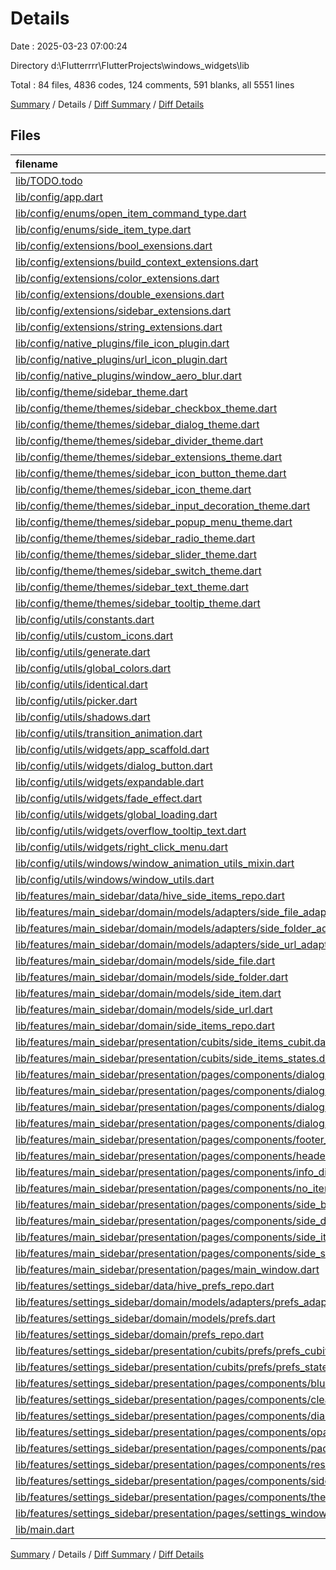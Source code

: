 # Details

Date : 2025-03-23 07:00:24

Directory d:\\Flutterrrr\\FlutterProjects\\windows_widgets\\lib

Total : 84 files,  4836 codes, 124 comments, 591 blanks, all 5551 lines

[Summary](results.md) / Details / [Diff Summary](diff.md) / [Diff Details](diff-details.md)

## Files
| filename | language | code | comment | blank | total |
| :--- | :--- | ---: | ---: | ---: | ---: |
| [lib/TODO.todo](/lib/TODO.todo) | Todo | 66 | 0 | 2 | 68 |
| [lib/config/app.dart](/lib/config/app.dart) | Dart | 97 | 3 | 17 | 117 |
| [lib/config/enums/open\_item\_command\_type.dart](/lib/config/enums/open_item_command_type.dart) | Dart | 4 | 0 | 1 | 5 |
| [lib/config/enums/side\_item\_type.dart](/lib/config/enums/side_item_type.dart) | Dart | 21 | 0 | 3 | 24 |
| [lib/config/extensions/bool\_exensions.dart](/lib/config/extensions/bool_exensions.dart) | Dart | 9 | 0 | 1 | 10 |
| [lib/config/extensions/build\_context\_extensions.dart](/lib/config/extensions/build_context_extensions.dart) | Dart | 77 | 2 | 6 | 85 |
| [lib/config/extensions/color\_extensions.dart](/lib/config/extensions/color_extensions.dart) | Dart | 34 | 5 | 9 | 48 |
| [lib/config/extensions/double\_exensions.dart](/lib/config/extensions/double_exensions.dart) | Dart | 9 | 0 | 1 | 10 |
| [lib/config/extensions/sidebar\_extensions.dart](/lib/config/extensions/sidebar_extensions.dart) | Dart | 33 | 0 | 6 | 39 |
| [lib/config/extensions/string\_extensions.dart](/lib/config/extensions/string_extensions.dart) | Dart | 37 | 5 | 13 | 55 |
| [lib/config/native\_plugins/file\_icon\_plugin.dart](/lib/config/native_plugins/file_icon_plugin.dart) | Dart | 15 | 1 | 3 | 19 |
| [lib/config/native\_plugins/url\_icon\_plugin.dart](/lib/config/native_plugins/url_icon_plugin.dart) | Dart | 27 | 1 | 4 | 32 |
| [lib/config/native\_plugins/window\_aero\_blur.dart](/lib/config/native_plugins/window_aero_blur.dart) | Dart | 7 | 0 | 3 | 10 |
| [lib/config/theme/sidebar\_theme.dart](/lib/config/theme/sidebar_theme.dart) | Dart | 63 | 4 | 6 | 73 |
| [lib/config/theme/themes/sidebar\_checkbox\_theme.dart](/lib/config/theme/themes/sidebar_checkbox_theme.dart) | Dart | 26 | 0 | 2 | 28 |
| [lib/config/theme/themes/sidebar\_dialog\_theme.dart](/lib/config/theme/themes/sidebar_dialog_theme.dart) | Dart | 18 | 0 | 2 | 20 |
| [lib/config/theme/themes/sidebar\_divider\_theme.dart](/lib/config/theme/themes/sidebar_divider_theme.dart) | Dart | 7 | 0 | 2 | 9 |
| [lib/config/theme/themes/sidebar\_extensions\_theme.dart](/lib/config/theme/themes/sidebar_extensions_theme.dart) | Dart | 11 | 0 | 2 | 13 |
| [lib/config/theme/themes/sidebar\_icon\_button\_theme.dart](/lib/config/theme/themes/sidebar_icon_button_theme.dart) | Dart | 17 | 0 | 2 | 19 |
| [lib/config/theme/themes/sidebar\_icon\_theme.dart](/lib/config/theme/themes/sidebar_icon_theme.dart) | Dart | 3 | 0 | 2 | 5 |
| [lib/config/theme/themes/sidebar\_input\_decoration\_theme.dart](/lib/config/theme/themes/sidebar_input_decoration_theme.dart) | Dart | 50 | 0 | 2 | 52 |
| [lib/config/theme/themes/sidebar\_popup\_menu\_theme.dart](/lib/config/theme/themes/sidebar_popup_menu_theme.dart) | Dart | 19 | 0 | 2 | 21 |
| [lib/config/theme/themes/sidebar\_radio\_theme.dart](/lib/config/theme/themes/sidebar_radio_theme.dart) | Dart | 7 | 0 | 2 | 9 |
| [lib/config/theme/themes/sidebar\_slider\_theme.dart](/lib/config/theme/themes/sidebar_slider_theme.dart) | Dart | 12 | 0 | 2 | 14 |
| [lib/config/theme/themes/sidebar\_switch\_theme.dart](/lib/config/theme/themes/sidebar_switch_theme.dart) | Dart | 12 | 0 | 2 | 14 |
| [lib/config/theme/themes/sidebar\_text\_theme.dart](/lib/config/theme/themes/sidebar_text_theme.dart) | Dart | 29 | 1 | 2 | 32 |
| [lib/config/theme/themes/sidebar\_tooltip\_theme.dart](/lib/config/theme/themes/sidebar_tooltip_theme.dart) | Dart | 17 | 0 | 2 | 19 |
| [lib/config/utils/constants.dart](/lib/config/utils/constants.dart) | Dart | 19 | 1 | 19 | 39 |
| [lib/config/utils/custom\_icons.dart](/lib/config/utils/custom_icons.dart) | Dart | 22 | 1 | 4 | 27 |
| [lib/config/utils/generate.dart](/lib/config/utils/generate.dart) | Dart | 8 | 0 | 2 | 10 |
| [lib/config/utils/global\_colors.dart](/lib/config/utils/global_colors.dart) | Dart | 8 | 0 | 3 | 11 |
| [lib/config/utils/identical.dart](/lib/config/utils/identical.dart) | Dart | 8 | 0 | 2 | 10 |
| [lib/config/utils/picker.dart](/lib/config/utils/picker.dart) | Dart | 93 | 6 | 16 | 115 |
| [lib/config/utils/shadows.dart](/lib/config/utils/shadows.dart) | Dart | 22 | 2 | 3 | 27 |
| [lib/config/utils/transition\_animation.dart](/lib/config/utils/transition_animation.dart) | Dart | 75 | 6 | 17 | 98 |
| [lib/config/utils/widgets/app\_scaffold.dart](/lib/config/utils/widgets/app_scaffold.dart) | Dart | 37 | 0 | 4 | 41 |
| [lib/config/utils/widgets/dialog\_button.dart](/lib/config/utils/widgets/dialog_button.dart) | Dart | 48 | 0 | 4 | 52 |
| [lib/config/utils/widgets/expandable.dart](/lib/config/utils/widgets/expandable.dart) | Dart | 238 | 2 | 24 | 264 |
| [lib/config/utils/widgets/fade\_effect.dart](/lib/config/utils/widgets/fade_effect.dart) | Dart | 34 | 1 | 4 | 39 |
| [lib/config/utils/widgets/global\_loading.dart](/lib/config/utils/widgets/global_loading.dart) | Dart | 26 | 0 | 4 | 30 |
| [lib/config/utils/widgets/overflow\_tooltip\_text.dart](/lib/config/utils/widgets/overflow_tooltip_text.dart) | Dart | 35 | 0 | 7 | 42 |
| [lib/config/utils/widgets/right\_click\_menu.dart](/lib/config/utils/widgets/right_click_menu.dart) | Dart | 148 | 0 | 7 | 155 |
| [lib/config/utils/windows/window\_animation\_utils\_mixin.dart](/lib/config/utils/windows/window_animation_utils_mixin.dart) | Dart | 95 | 3 | 21 | 119 |
| [lib/config/utils/windows/window\_utils.dart](/lib/config/utils/windows/window_utils.dart) | Dart | 117 | 16 | 30 | 163 |
| [lib/features/main\_sidebar/data/hive\_side\_items\_repo.dart](/lib/features/main_sidebar/data/hive_side_items_repo.dart) | Dart | 37 | 6 | 10 | 53 |
| [lib/features/main\_sidebar/domain/models/adapters/side\_file\_adapter.dart](/lib/features/main_sidebar/domain/models/adapters/side_file_adapter.dart) | Dart | 29 | 0 | 5 | 34 |
| [lib/features/main\_sidebar/domain/models/adapters/side\_folder\_adapter.dart](/lib/features/main_sidebar/domain/models/adapters/side_folder_adapter.dart) | Dart | 26 | 0 | 5 | 31 |
| [lib/features/main\_sidebar/domain/models/adapters/side\_url\_adapter.dart](/lib/features/main_sidebar/domain/models/adapters/side_url_adapter.dart) | Dart | 29 | 0 | 5 | 34 |
| [lib/features/main\_sidebar/domain/models/side\_file.dart](/lib/features/main_sidebar/domain/models/side_file.dart) | Dart | 46 | 0 | 7 | 53 |
| [lib/features/main\_sidebar/domain/models/side\_folder.dart](/lib/features/main_sidebar/domain/models/side_folder.dart) | Dart | 39 | 2 | 7 | 48 |
| [lib/features/main\_sidebar/domain/models/side\_item.dart](/lib/features/main_sidebar/domain/models/side_item.dart) | Dart | 73 | 3 | 14 | 90 |
| [lib/features/main\_sidebar/domain/models/side\_url.dart](/lib/features/main_sidebar/domain/models/side_url.dart) | Dart | 78 | 3 | 9 | 90 |
| [lib/features/main\_sidebar/domain/side\_items\_repo.dart](/lib/features/main_sidebar/domain/side_items_repo.dart) | Dart | 9 | 0 | 7 | 16 |
| [lib/features/main\_sidebar/presentation/cubits/side\_items\_cubit.dart](/lib/features/main_sidebar/presentation/cubits/side_items_cubit.dart) | Dart | 163 | 15 | 25 | 203 |
| [lib/features/main\_sidebar/presentation/cubits/side\_items\_states.dart](/lib/features/main_sidebar/presentation/cubits/side_items_states.dart) | Dart | 12 | 0 | 8 | 20 |
| [lib/features/main\_sidebar/presentation/pages/components/dialogs/change\_item\_name\_dialog.dart](/lib/features/main_sidebar/presentation/pages/components/dialogs/change_item_name_dialog.dart) | Dart | 86 | 0 | 4 | 90 |
| [lib/features/main\_sidebar/presentation/pages/components/dialogs/change\_item\_open\_command\_dialog.dart](/lib/features/main_sidebar/presentation/pages/components/dialogs/change_item_open_command_dialog.dart) | Dart | 99 | 1 | 4 | 104 |
| [lib/features/main\_sidebar/presentation/pages/components/dialogs/item\_info\_dialog.dart](/lib/features/main_sidebar/presentation/pages/components/dialogs/item_info_dialog.dart) | Dart | 94 | 0 | 4 | 98 |
| [lib/features/main\_sidebar/presentation/pages/components/dialogs/pick\_url\_dialog.dart](/lib/features/main_sidebar/presentation/pages/components/dialogs/pick_url_dialog.dart) | Dart | 76 | 0 | 4 | 80 |
| [lib/features/main\_sidebar/presentation/pages/components/footer\_row.dart](/lib/features/main_sidebar/presentation/pages/components/footer_row.dart) | Dart | 115 | 0 | 4 | 119 |
| [lib/features/main\_sidebar/presentation/pages/components/header\_row.dart](/lib/features/main_sidebar/presentation/pages/components/header_row.dart) | Dart | 127 | 2 | 4 | 133 |
| [lib/features/main\_sidebar/presentation/pages/components/info\_dialog\_row.dart](/lib/features/main_sidebar/presentation/pages/components/info_dialog_row.dart) | Dart | 60 | 0 | 4 | 64 |
| [lib/features/main\_sidebar/presentation/pages/components/no\_items\_row.dart](/lib/features/main_sidebar/presentation/pages/components/no_items_row.dart) | Dart | 32 | 0 | 4 | 36 |
| [lib/features/main\_sidebar/presentation/pages/components/side\_button.dart](/lib/features/main_sidebar/presentation/pages/components/side_button.dart) | Dart | 179 | 0 | 16 | 195 |
| [lib/features/main\_sidebar/presentation/pages/components/side\_divider.dart](/lib/features/main_sidebar/presentation/pages/components/side_divider.dart) | Dart | 37 | 2 | 4 | 43 |
| [lib/features/main\_sidebar/presentation/pages/components/side\_item\_card.dart](/lib/features/main_sidebar/presentation/pages/components/side_item_card.dart) | Dart | 246 | 2 | 15 | 263 |
| [lib/features/main\_sidebar/presentation/pages/components/side\_small\_button.dart](/lib/features/main_sidebar/presentation/pages/components/side_small_button.dart) | Dart | 83 | 0 | 8 | 91 |
| [lib/features/main\_sidebar/presentation/pages/main\_window.dart](/lib/features/main_sidebar/presentation/pages/main_window.dart) | Dart | 276 | 8 | 20 | 304 |
| [lib/features/settings\_sidebar/data/hive\_prefs\_repo.dart](/lib/features/settings_sidebar/data/hive_prefs_repo.dart) | Dart | 28 | 0 | 5 | 33 |
| [lib/features/settings\_sidebar/domain/models/adapters/prefs\_adapter.dart](/lib/features/settings_sidebar/domain/models/adapters/prefs_adapter.dart) | Dart | 29 | 0 | 5 | 34 |
| [lib/features/settings\_sidebar/domain/models/prefs.dart](/lib/features/settings_sidebar/domain/models/prefs.dart) | Dart | 38 | 0 | 4 | 42 |
| [lib/features/settings\_sidebar/domain/prefs\_repo.dart](/lib/features/settings_sidebar/domain/prefs_repo.dart) | Dart | 5 | 0 | 2 | 7 |
| [lib/features/settings\_sidebar/presentation/cubits/prefs/prefs\_cubit.dart](/lib/features/settings_sidebar/presentation/cubits/prefs/prefs_cubit.dart) | Dart | 52 | 2 | 10 | 64 |
| [lib/features/settings\_sidebar/presentation/cubits/prefs/prefs\_states.dart](/lib/features/settings_sidebar/presentation/cubits/prefs/prefs_states.dart) | Dart | 12 | 0 | 8 | 20 |
| [lib/features/settings\_sidebar/presentation/pages/components/blur\_row.dart](/lib/features/settings_sidebar/presentation/pages/components/blur_row.dart) | Dart | 58 | 0 | 4 | 62 |
| [lib/features/settings\_sidebar/presentation/pages/components/clear\_all\_items\_button.dart](/lib/features/settings_sidebar/presentation/pages/components/clear_all_items_button.dart) | Dart | 59 | 0 | 4 | 63 |
| [lib/features/settings\_sidebar/presentation/pages/components/dialogs/prefs\_save\_dialog.dart](/lib/features/settings_sidebar/presentation/pages/components/dialogs/prefs_save_dialog.dart) | Dart | 52 | 0 | 4 | 56 |
| [lib/features/settings\_sidebar/presentation/pages/components/opacity\_row.dart](/lib/features/settings_sidebar/presentation/pages/components/opacity_row.dart) | Dart | 50 | 0 | 4 | 54 |
| [lib/features/settings\_sidebar/presentation/pages/components/padding\_row.dart](/lib/features/settings_sidebar/presentation/pages/components/padding_row.dart) | Dart | 49 | 0 | 5 | 54 |
| [lib/features/settings\_sidebar/presentation/pages/components/resize\_row.dart](/lib/features/settings_sidebar/presentation/pages/components/resize_row.dart) | Dart | 99 | 0 | 4 | 103 |
| [lib/features/settings\_sidebar/presentation/pages/components/side\_slider.dart](/lib/features/settings_sidebar/presentation/pages/components/side_slider.dart) | Dart | 124 | 4 | 19 | 147 |
| [lib/features/settings\_sidebar/presentation/pages/components/theme\_row.dart](/lib/features/settings_sidebar/presentation/pages/components/theme_row.dart) | Dart | 135 | 0 | 4 | 139 |
| [lib/features/settings\_sidebar/presentation/pages/settings\_window.dart](/lib/features/settings_sidebar/presentation/pages/settings_window.dart) | Dart | 193 | 12 | 28 | 233 |
| [lib/main.dart](/lib/main.dart) | Dart | 42 | 2 | 12 | 56 |

[Summary](results.md) / Details / [Diff Summary](diff.md) / [Diff Details](diff-details.md)